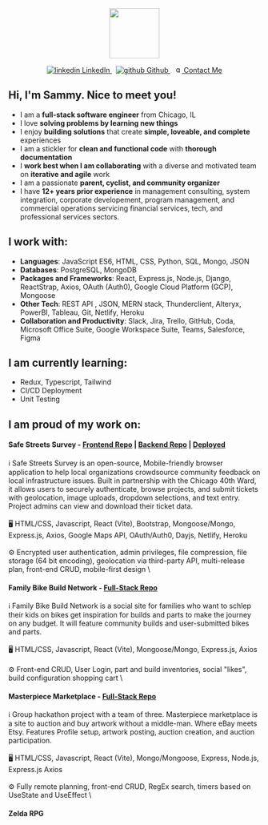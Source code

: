 <div id="header" align="center">
  <img src="https://media.giphy.com/media/v1.Y2lkPTc5MGI3NjExMDQ1eXhra3VnNWZidm00bjExNnRwbjYxcGx2NXI0M2xxd3NieHoxZCZlcD12MV9pbnRlcm5hbF9naWZfYnlfaWQmY3Q9Zw/MeJgB3yMMwIaHmKD4z/giphy.gif" width="100"/>
  <p>
  <a href="https://www.linkedin.com/in/sammy-marks" rel="nofollow noreferrer">
    <img src="https://i.stack.imgur.com/gVE0j.png" alt="linkedin"> LinkedIn
  </a> &nbsp; 
  <a href="https://github.com/sammymarks" rel="nofollow noreferrer">
    <img src="https://i.stack.imgur.com/tskMh.png" alt="github"> Github
  </a> &nbsp; 
  <a href="mailto:sammy.marks@gmail.com" rel="nofollow noreferrer">
    <img src="https://upload.wikimedia.org/wikipedia/commons/7/7e/Gmail_icon_%282020%29.svg" width="15" height="15"alt="gmail"> Contact Me
  </a>
</p>
</div>




## Hi, I'm Sammy. Nice to meet you! 
- I am a **full-stack software engineer** from Chicago, IL
- I love **solving problems by learning new things** 
- I enjoy **building solutions** that create **simple, loveable, and complete** experiences
- I am a stickler for **clean and functional code** with **thorough documentation**
- I **work best when I am collaborating** with a diverse and motivated team on **iterative and agile** work 
- I am a passionate **parent, cyclist, and community organizer**
- I have **12+ years prior experience** in management consulting, system integration, corporate developement, program management, and commercial operations servicing financial services, tech, and professional services sectors.

## I work with:

- **Languages**: JavaScript ES6, HTML, CSS, Python, SQL, Mongo, JSON
- **Databases**: PostgreSQL, MongoDB
- **Packages and Frameworks**: React, Express.js, Node.js, Django, ReactStrap, Axios, OAuth (Auth0), Google Cloud Platform (GCP), Mongoose
- **Other Tech**: REST API , JSON, MERN stack, Thunderclient, Alteryx, PowerBI, Tableau, Git, Netlify, Heroku
- **Collaboration and Productivity**: Slack, Jira, Trello, GitHub, Coda, Microsoft Office Suite, Google Workspace Suite, Teams, Salesforce, Figma

## I am currently learning:
- Redux, Typescript, Tailwind
- CI/CD Deployment
- Unit Testing

## I am proud of my work on:
#### Safe Streets Survey - [Frontend Repo](https://github.com/sammymarks/SafeStreetsSurvey-Frontend) | [Backend Repo](https://github.com/sammymarks/SafeStreetsSurvey-Backend) | [Deployed](https://safe-streets-survey.netlify.app/)
ℹ️ Safe Streets Survey is an open-source, Mobile-friendly browser application to help local organizations crowdsource community feedback on local infrastructure issues. Built in partnership with the Chicago 40th Ward, it allows users to securely authenticate, browse projects, and submit tickets with geolocation, image uploads, dropdown selections, and text entry. Project admins can view and download their ticket data. \
\
🖥️ HTML/CSS, Javascript, React (Vite), Bootstrap, Mongoose/Mongo, Express.js, Axios, Google Maps API, OAuth/Auth0, Dayjs, Netlify, Heroku\
\
⚙️ Encrypted user authentication, admin privileges, file compression, file storage (64 bit encoding), geolocation via third-party API, multi-release plan, front-end CRUD, mobile-first design \
#### Family Bike Build Network - [Full-Stack Repo](https://github.com/sammymarks/Family-Bike-Build-Network)
ℹ️ Family Bike Build Network is a social site for families who want to schlep their kids on bikes get inspiration for builds and parts to make the journey on any budget. It will feature community builds and user-submitted bikes and parts. \
\
🖥️ HTML/CSS, Javascript, React (Vite), Mongoose/Mongo, Express.js, Axios \
\
⚙️ Front-end CRUD, User Login, part and build inventories, social "likes", build configuration shopping cart \

#### Masterpiece Marketplace - [Full-Stack Repo](https://github.com/sammymarks/MasterpieceMarketplace)
ℹ️ Group hackathon project with a team of three. Masterpiece marketplace is a site to auction and buy artwork without a middle-man. Where eBay meets Etsy. Features Profile setup, artwork posting, auction creation, and auction participation.\
\
🖥️ HTML/CSS, Javascript, React (Vite), Mongo/Mongoose, Express, Node.js, Express.js Axios \
\
⚙️ Fully remote planning, front-end CRUD, RegEx search, timers based on UseState and UseEffect \

#### Zelda RPG
